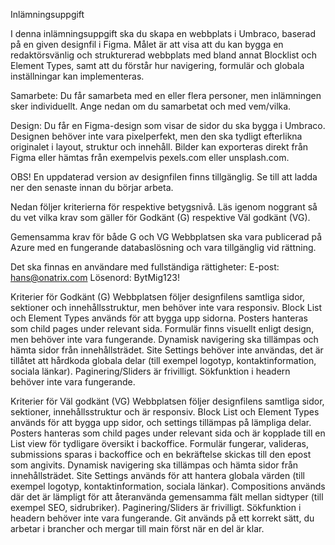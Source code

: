 Inlämningsuppgift

I denna inlämningsuppgift ska du skapa en webbplats i Umbraco, baserad på en given designfil i Figma. Målet är att visa att du kan bygga en redaktörsvänlig och strukturerad webbplats med bland annat Blocklist och Element Types, samt att du förstår hur navigering, formulär och globala inställningar kan implementeras.

Samarbete:
Du får samarbeta med en eller flera personer, men inlämningen sker individuellt.
Ange nedan om du samarbetat och med vem/vilka.

Design:
Du får en Figma-design som visar de sidor du ska bygga i Umbraco.
Designen behöver inte vara pixelperfekt, men den ska tydligt efterlikna originalet i layout, struktur och innehåll. Bilder kan exporteras direkt från Figma eller hämtas från exempelvis pexels.com eller unsplash.com.

OBS! En uppdaterad version av designfilen finns tillgänglig.
Se till att ladda ner den senaste innan du börjar arbeta.

Nedan följer kriterierna för respektive betygsnivå. Läs igenom noggrant så du vet vilka krav som gäller för Godkänt (G) respektive Väl godkänt (VG).

Gemensamma krav för både G och VG
Webbplatsen ska vara publicerad på Azure med en fungerande databaslösning och vara tillgänglig vid rättning.

Det ska finnas en användare med fullständiga rättigheter:
E-post: hans@onatrix.com Lösenord: BytMig123!

Kriterier för Godkänt (G)
Webbplatsen följer designfilens samtliga sidor, sektioner och innehållsstruktur, men behöver inte vara responsiv.
Block List och Element Types används för att bygga upp sidorna.
Posters hanteras som child pages under relevant sida.
Formulär finns visuellt enligt design, men behöver inte vara fungerande.
Dynamisk navigering ska tillämpas och hämta sidor från innehållsträdet.
Site Settings behöver inte användas, det är tillåtet att hårdkoda globala delar (till exempel logotyp, kontaktinformation, sociala länkar).
Paginering/Sliders är frivilligt.
Sökfunktion i headern behöver inte vara fungerande.

Kriterier för Väl godkänt (VG)
Webbplatsen följer designfilens samtliga sidor, sektioner, innehållsstruktur och är responsiv.
Block List och Element Types används för att bygga upp sidor, och settings tillämpas på lämpliga delar.
Posters hanteras som child pages under relevant sida och är kopplade till en List view för tydligare översikt i backoffice.
Formulär fungerar, valideras, submissions sparas i backoffice och en bekräftelse skickas till den epost som angivits.
Dynamisk navigering ska tillämpas och hämta sidor från innehållsträdet.
Site Settings används för att hantera globala värden (till exempel logotyp, kontaktinformation, sociala länkar).
Compositions används där det är lämpligt för att återanvända gemensamma fält mellan sidtyper (till exempel SEO, sidrubriker).
Paginering/Sliders är frivilligt.
Sökfunktion i headern behöver inte vara fungerande.
Git används på ett korrekt sätt, du arbetar i brancher och mergar till main först när en del är klar.
